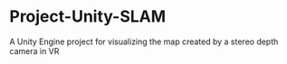 # Project-Unity-SLAM
 A Unity Engine project for visualizing the map created by a stereo depth camera in VR
